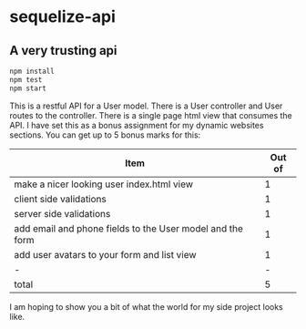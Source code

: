 # sequelize-api
## A very trusting api

```bash
npm install
npm test
npm start
```

This is a restful API for a User model. There is a User controller and User routes to the controller. There is a single page html view that consumes the API. I have set this as a bonus assignment for my dynamic websites sections. You can get up to 5 bonus marks for this:

|Item|Out of|
|-|-|
|make a nicer looking user index.html view|1|
|client side validations|1|
|server side validations|1|
|add email and phone fields to the User model and the form|1|
|add user avatars to your form and list view|1|
|-|-|
|total|5|

I am hoping to show you a bit of what the world for my side project looks like.